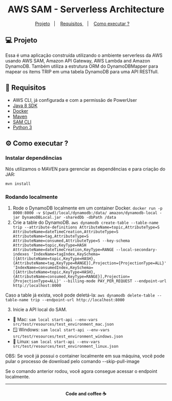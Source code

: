 <h1 align="center">AWS SAM - Serverless Architecture </h1>


<p align="center">
   <a href="#-projeto">Projeto</a>&nbsp;&nbsp;&nbsp;|&nbsp;&nbsp;&nbsp;
   <a href="#-requisitos">Requisitos </a>&nbsp;&nbsp;&nbsp;|&nbsp;&nbsp;&nbsp;
   <a href="#-executar">Como executar ?</a>&nbsp;&nbsp;&nbsp;&nbsp;&nbsp;&nbsp;
 </p>
 
 
## 💻 Projeto 

Essa é uma aplicação construída utilizando o ambiente serverless da AWS usando AWS SAM, Amazon API Gateway, AWS Lambda and Amazon DynamoDB.
Também utiliza a estrutura ORM do DynamoDBMapper para mapear os items TRIP em uma tabela DynamoDB para uma API RESTfull.

## :rocket: Requisitos

* AWS CLI, já configurada e com a permissão de PowerUser
* [Java 8 SDK](http://www.oracle.com/technetwork/java/javase/downloads/jdk8-downloads-2133151.html)
* [Docker](https://www.docker.com/community-edition)
* [Maven](https://maven.apache.org/install.html)
* [SAM CLI](https://github.com/awslabs/aws-sam-cli)
* [Python 3](https://docs.python.org/3/)

## ⚙️ Como executar ?

### Instalar dependências

Nós utilizamos o MAVEN para gerenciar as dependências e para criação do JAR:

```bash
mvn install
```

### Rodando localmente


1. Rode o DynamoDB localmente em um container Docker. `docker run -p 8000:8000 -v $(pwd)/local/dynamodb:/data/ amazon/dynamodb-local -jar DynamoDBLocal.jar -sharedDb -dbPath /data`
2. Crie a table do DynamoDB. `aws dynamodb create-table --table-name trip --attribute-definitions AttributeName=topic,AttributeType=S AttributeName=dateTimeCreation,AttributeType=S AttributeName=tag,AttributeType=S AttributeName=consumed,AttributeType=S --key-schema AttributeName=topic,KeyType=HASH AttributeName=dateTimeCreation,KeyType=RANGE --local-secondary-indexes 'IndexName=tagIndex,KeySchema=[{AttributeName=topic,KeyType=HASH},{AttributeName=tag,KeyType=RANGE}],Projection={ProjectionType=ALL}' 'IndexName=consumedIndex,KeySchema=[{AttributeName=topic,KeyType=HASH},{AttributeName=consumed,KeyType=RANGE}],Projection={ProjectionType=ALL}' --billing-mode PAY_PER_REQUEST --endpoint-url http://localhost:8000`

Caso a table já exista, você pode deletá-la: `aws dynamodb delete-table --table-name trip --endpoint-url http://localhost:8000`

3. Inicie a API local do SAM.
 - 🍎 Mac: `sam local start-api --env-vars src/test/resources/test_environment_mac.json`
 - 🪟 Windows: `sam local start-api --env-vars src/test/resources/test_environment_windows.json`
 - 🐧 Linux: `sam local start-api --env-vars src/test/resources/test_environment_linux.json`
 
 OBS:  Se você já possui o container localmente em sua máquina, você pode pular o processo de download pelo comando  --skip-pull-image 
 
 Se o comando anterior rodou, você agora consegue acessar o endpoint localmente. 


---
<h4 align="center">
   Code and coffee ☕
</h4>

